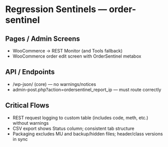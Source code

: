 # Regression Sentinels — order-sentinel

## Pages / Admin Screens
- WooCommerce -> REST Monitor (and Tools fallback)
- WooCommerce order edit screen with OrderSentinel metabox

## API / Endpoints
- /wp-json/ (core) — no warnings/notices
- admin-post.php?action=ordersentinel_report_ip — must route correctly

## Critical Flows
- REST request logging to custom table (includes code, meth, etc.) without warnings
- CSV export shows Status column; consistent tab structure
- Packaging excludes MU and backup/hidden files; header/class versions in sync
